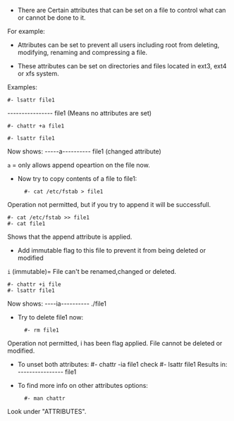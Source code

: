 - There are Certain attributes that can be set on a
file to control what can or cannot be done to it.

For example:

- Attributes can be set to prevent all users including 
root from deleting, modifying, renaming and 
compressing a file.

- These attributes can be set on directories and 
files located in ext3, ext4 or xfs system.

Examples: 

    #- lsattr file1

---------------- file1 (Means no attributes are set)

    #- chattr +a file1

    #- lsattr file1

Now shows: 
-----a---------- file1 (changed attribute)

`a` = only allows append opeartion on the file now.


- Now try to copy contents of a file to file1:

        #- cat /etc/fstab > file1

Operation not permitted, but if you try to append
it will be successfull.


    #- cat /etc/fstab >> file1
    #- cat file1
Shows that the append attribute is applied.



- Add immutable flag to this file to prevent it from 
being deleted or modified

`i` (immutable)= File can't be renamed,changed or deleted.

    #- chattr +i file
    #- lsattr file1
Now shows:  ----ia---------- ./file1

- Try to delete file1 now:

        #- rm file1
Operation not permitted, i has been flag applied.
File cannot be deleted or modified.



- To unset both attributes: 
#- chattr -ia file1
check
#- lsattr file1
Results in:  ---------------- file1


- To find more info on other attributes options:

        #- man chattr

Look under "ATTRIBUTES".













































